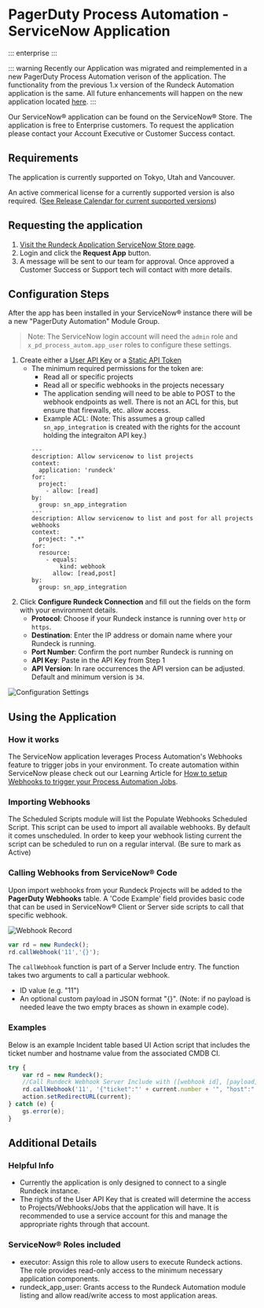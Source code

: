 # PagerDuty Process Automation - ServiceNow Application

::: enterprise
:::

::: warning
Recently our Application was migrated and reimplemented in a new PagerDuty Process Automation verison of the application.  The functionality from the previous 1.x version of the Rundeck Automation application is the same.  All future enhancements will happen on the new application located [here](https://store.servicenow.com/sn_appstore_store.do#!/store/application/1f1cf27adb252110e8744a6c139619f8/).
:::

Our ServiceNow&reg; application can be found on the ServiceNow&reg; Store.  The application is free to Enterprise customers.  To request the application please contact your Account Executive or Customer Success contact.

## Requirements

The application is currently supported on Tokyo, Utah and Vancouver.

An active commerical license for a currently supported version is also required. ([See Release Calendar for current supported versions](/history/release-calendar.md))

## Requesting the application

1. [Visit the Rundeck Application ServiceNow Store page](https://store.servicenow.com/sn_appstore_store.do#!/store/application/1f1cf27adb252110e8744a6c139619f8/).
1. Login and click the **Request App** button.
1. A message will be sent to our team for approval.  Once approved a Customer Success or Support tech will contact with more details.

## Configuration Steps

After the app has been installed in your ServiceNow&reg; instance there will be a new "PagerDuty Automation" Module Group.

> Note: The ServiceNow login account will need the `admin` role and `x_pd_process_autom.app_user` roles to configure these settings.

1. Create either a [User API Key](/manual/10-user.md#user-api-tokens) or a [Static API Token](/administration/configuration/config-file-reference.md#static-authentication-tokens-for-api-access)
    - The minimum required permissions for the token are:
        - Read all or specific projects
        - Read all or specific webhooks in the projects necessary
        - The application sending will need to be able to POST to the webhook endpoints as well.  There is not an ACL for this, but ensure that firewalls, etc. allow access.
        - Example ACL: (Note: This assumes a group called `sn_app_integration` is created with the rights for the account holding the integraiton API key.)
        ```
        ---
        description: Allow servicenow to list projects
        context:
          application: 'rundeck'
        for:
          project:
            - allow: [read]
        by:
          group: sn_app_integration
        ---
        description: Allow servicenow to list and post for all projects webhooks
        context:
          project: ".*"
        for:
          resource:
            - equals:
                kind: webhook
              allow: [read,post]
        by:
          group: sn_app_integration
        ```
1. Click **Configure Rundeck Connection** and fill out the fields on the form with your environment details.
    - **Protocol**: Choose if your Rundeck instance is running over `http` or `https`.
    - **Destination**: Enter the IP address or domain name where your Rundeck is running.
    - **Port Number**: Confirm the port number Rundeck is running on
    - **API Key**: Paste in the API Key from Step 1
    - **API Version**: In rare occurrences the API version can be adjusted.  Default and minimum version is `34`.

![Configuration Settings](/assets/img/sn-properties-config.png)


## Using the Application

### How it works
The ServiceNow application leverages Process Automation's Webhooks feature to trigger jobs in your environment.  To create automation within ServiceNow please check out our Learning Article for [How to setup Webhooks to trigger your Process Automation Jobs](/learning/howto/using-webhooks.md).

### Importing Webhooks

The Scheduled Scripts module will list the Populate Webhooks Scheduled Script.  This script can be used to import all available webhooks.  By default it comes unscheduled.  In order to keep your webhook listing current the script can be scheduled to run on a regular interval.  (Be sure to mark as Active)

### Calling Webhooks from ServiceNow&reg; Code

Upon import webhooks from your Rundeck Projects will be added to the **PagerDuty Webhooks** table.  A 'Code Example' field provides basic code that can be used in ServiceNow&reg; Client or Server side scripts to call that specific webhook.

![Webhook Record](/assets/img/sn-webhook-record.png)

```javascript
var rd = new Rundeck();
rd.callWebhook('11','{}');
```
The `callWebhook` function is part of a Server Include entry. The function takes two arguments to call a particular webhook.
 - ID value (e.g. "11")
 - An optional custom payload in JSON format "{}".  (Note: if no payload is needed leave the two empty braces as shown in example code).

### Examples

Below is an example Incident table based UI Action script that includes the ticket number and hostname value from the associated CMDB CI.

```javascript
try {
    var rd = new Rundeck();
    //Call Rundeck Webhook Server Include with ([webhook id], [payload])
    rd.callWebhook('11', '{"ticket":"' + current.number + '", "host":"' + current.cmdb_ci.host_name + '"}');
    action.setRedirectURL(current);
} catch (e) {
    gs.error(e);
}
```
## Additional Details

### Helpful Info

- Currently the application is only designed to connect to a single Rundeck instance.
- The rights of the User API Key that is created will determine the access to Projects/Webhooks/Jobs that the application will have.  It is recommended to use a service account for this and manage the appropriate rights through that account.

### ServiceNow&reg; Roles included

- executor: Assign this role to allow users to execute Rundeck actions.  The role provides read-only access to the minimum necessary application components.
- rundeck_app_user:  Grants access to the Rundeck Automation module listing and allow read/write access to most application areas.

